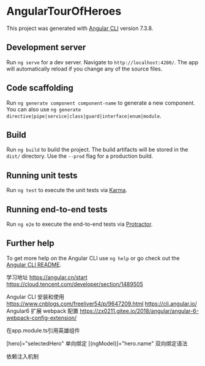 # AngularTourOfHeroes

This project was generated with [Angular CLI](https://github.com/angular/angular-cli) version 7.3.8.

## Development server

Run `ng serve` for a dev server. Navigate to `http://localhost:4200/`. The app will automatically reload if you change any of the source files.

## Code scaffolding

Run `ng generate component component-name` to generate a new component. You can also use `ng generate directive|pipe|service|class|guard|interface|enum|module`.

## Build

Run `ng build` to build the project. The build artifacts will be stored in the `dist/` directory. Use the `--prod` flag for a production build.

## Running unit tests

Run `ng test` to execute the unit tests via [Karma](https://karma-runner.github.io).

## Running end-to-end tests

Run `ng e2e` to execute the end-to-end tests via [Protractor](http://www.protractortest.org/).

## Further help

To get more help on the Angular CLI use `ng help` or go check out the [Angular CLI README](https://github.com/angular/angular-cli/blob/master/README.md).


学习地址
https://angular.cn/start
https://cloud.tencent.com/developer/section/1489505

Angular CLI 安装和使用
https://www.cnblogs.com/freeliver54/p/9647209.html
https://cli.angular.io/
Angular6 扩展 webpack 配置
https://zx0211.gitee.io/2018/angular/angular-6-webpack-config-extension/

在app.module.ts引用英雄组件

[hero]="selectedHero"  单向绑定
[(ngModel)]="hero.name" 双向绑定语法

依赖注入机制
